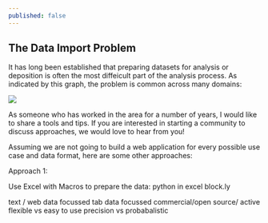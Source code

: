 ```yaml
---
published: false
---
```


## The Data Import Problem

It has long been established that preparing datasets for analysis or deposition is often the most diffeicult part of the analysis process. As indicated by this graph, the problem is common across many domains:

![](/http://openrefine.org/images/2014survey/1.png)

As someone who has worked in the area for a number of years, I would like to share a tools and tips. If you are interested in starting a community to discuss approaches, we would love to hear from you!

Assuming we are not going to build a web application for every possible use case and data format, here are some other approaches:

Approach 1:

Use Excel with Macros to prepare the data:
python in excel
block.ly

text / web data focussed
tab data focussed
commercial/open source/ active
flexible vs easy to use
precision vs probabalistic


